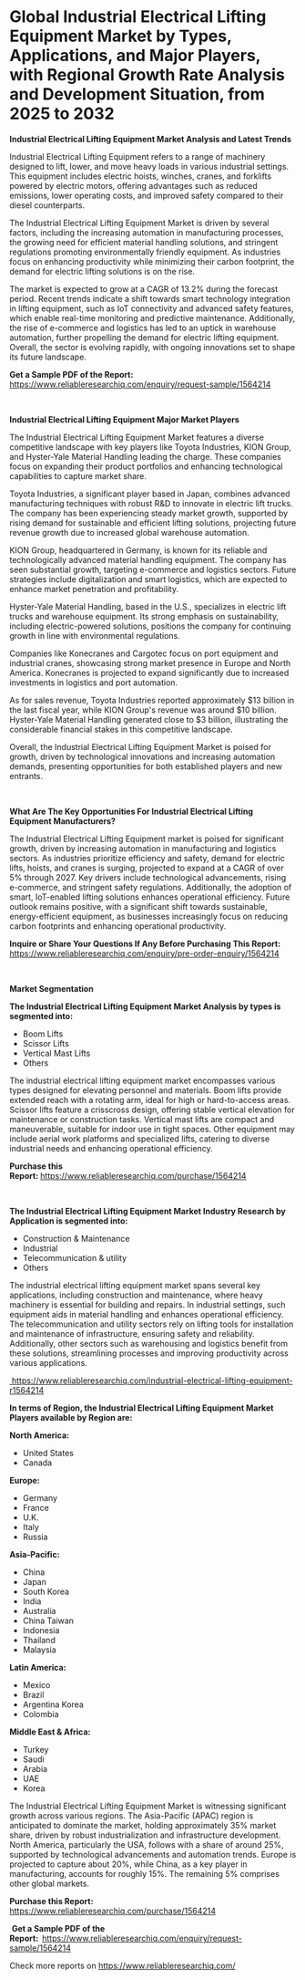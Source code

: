 <p><h1>Global Industrial Electrical Lifting Equipment Market by Types, Applications, and Major Players, with Regional Growth Rate Analysis and Development Situation, from 2025 to 2032</h1></p><p><strong>Industrial Electrical Lifting Equipment Market Analysis and Latest Trends</strong></p>
<p><p>Industrial Electrical Lifting Equipment refers to a range of machinery designed to lift, lower, and move heavy loads in various industrial settings. This equipment includes electric hoists, winches, cranes, and forklifts powered by electric motors, offering advantages such as reduced emissions, lower operating costs, and improved safety compared to their diesel counterparts. </p><p>The Industrial Electrical Lifting Equipment Market is driven by several factors, including the increasing automation in manufacturing processes, the growing need for efficient material handling solutions, and stringent regulations promoting environmentally friendly equipment. As industries focus on enhancing productivity while minimizing their carbon footprint, the demand for electric lifting solutions is on the rise.</p><p>The market is expected to grow at a CAGR of 13.2% during the forecast period. Recent trends indicate a shift towards smart technology integration in lifting equipment, such as IoT connectivity and advanced safety features, which enable real-time monitoring and predictive maintenance. Additionally, the rise of e-commerce and logistics has led to an uptick in warehouse automation, further propelling the demand for electric lifting equipment. Overall, the sector is evolving rapidly, with ongoing innovations set to shape its future landscape.</p></p>
<p><strong>Get a Sample PDF of the Report:&nbsp;</strong> <a href="https://www.reliableresearchiq.com/enquiry/request-sample/1564214?utm_campaign=3073&utm_medium=2&utm_source=Github&utm_content=ia&utm_term=11042025&utm_id=industrial-electrical-lifting-equipment">https://www.reliableresearchiq.com/enquiry/request-sample/1564214</a></p>
<p>&nbsp;</p>
<p><strong>Industrial Electrical Lifting Equipment Major Market Players</strong></p>
<p><p>The Industrial Electrical Lifting Equipment Market features a diverse competitive landscape with key players like Toyota Industries, KION Group, and Hyster-Yale Material Handling leading the charge. These companies focus on expanding their product portfolios and enhancing technological capabilities to capture market share.</p><p>Toyota Industries, a significant player based in Japan, combines advanced manufacturing techniques with robust R&D to innovate in electric lift trucks. The company has been experiencing steady market growth, supported by rising demand for sustainable and efficient lifting solutions, projecting future revenue growth due to increased global warehouse automation.</p><p>KION Group, headquartered in Germany, is known for its reliable and technologically advanced material handling equipment. The company has seen substantial growth, targeting e-commerce and logistics sectors. Future strategies include digitalization and smart logistics, which are expected to enhance market penetration and profitability.</p><p>Hyster-Yale Material Handling, based in the U.S., specializes in electric lift trucks and warehouse equipment. Its strong emphasis on sustainability, including electric-powered solutions, positions the company for continuing growth in line with environmental regulations.</p><p>Companies like Konecranes and Cargotec focus on port equipment and industrial cranes, showcasing strong market presence in Europe and North America. Konecranes is projected to expand significantly due to increased investments in logistics and port automation.</p><p>As for sales revenue, Toyota Industries reported approximately $13 billion in the last fiscal year, while KION Group's revenue was around $10 billion. Hyster-Yale Material Handling generated close to $3 billion, illustrating the considerable financial stakes in this competitive landscape.</p><p>Overall, the Industrial Electrical Lifting Equipment Market is poised for growth, driven by technological innovations and increasing automation demands, presenting opportunities for both established players and new entrants.</p></p>
<p>&nbsp;</p>
<p><strong>What Are The Key Opportunities For Industrial Electrical Lifting Equipment Manufacturers?</strong></p>
<p><p>The Industrial Electrical Lifting Equipment market is poised for significant growth, driven by increasing automation in manufacturing and logistics sectors. As industries prioritize efficiency and safety, demand for electric lifts, hoists, and cranes is surging, projected to expand at a CAGR of over 5% through 2027. Key drivers include technological advancements, rising e-commerce, and stringent safety regulations. Additionally, the adoption of smart, IoT-enabled lifting solutions enhances operational efficiency. Future outlook remains positive, with a significant shift towards sustainable, energy-efficient equipment, as businesses increasingly focus on reducing carbon footprints and enhancing operational productivity.</p></p>
<p><strong>Inquire or Share Your Questions If Any Before Purchasing This Report:</strong> <a href="https://www.reliableresearchiq.com/enquiry/pre-order-enquiry/1564214?utm_campaign=3073&utm_medium=2&utm_source=Github&utm_content=ia&utm_term=11042025&utm_id=industrial-electrical-lifting-equipment">https://www.reliableresearchiq.com/enquiry/pre-order-enquiry/1564214</a></p>
<p>&nbsp;</p>
<p><strong>Market Segmentation</strong></p>
<p><strong>The Industrial Electrical Lifting Equipment Market Analysis by types is segmented into:</strong></p>
<p><ul><li>Boom Lifts</li><li>Scissor Lifts</li><li>Vertical Mast Lifts</li><li>Others</li></ul></p>
<p><p>The industrial electrical lifting equipment market encompasses various types designed for elevating personnel and materials. Boom lifts provide extended reach with a rotating arm, ideal for high or hard-to-access areas. Scissor lifts feature a crisscross design, offering stable vertical elevation for maintenance or construction tasks. Vertical mast lifts are compact and maneuverable, suitable for indoor use in tight spaces. Other equipment may include aerial work platforms and specialized lifts, catering to diverse industrial needs and enhancing operational efficiency.</p></p>
<p><strong>Purchase this Report:&nbsp;</strong><a href="https://www.reliableresearchiq.com/purchase/1564214?utm_campaign=3073&utm_medium=2&utm_source=Github&utm_content=ia&utm_term=11042025&utm_id=industrial-electrical-lifting-equipment">https://www.reliableresearchiq.com/purchase/1564214</a></p>
<p>&nbsp;</p>
<p><strong>The Industrial Electrical Lifting Equipment Market Industry Research by Application is segmented into:</strong></p>
<p><ul><li>Construction & Maintenance</li><li>Industrial</li><li>Telecommunication & utility</li><li>Others</li></ul></p>
<p><p>The industrial electrical lifting equipment market spans several key applications, including construction and maintenance, where heavy machinery is essential for building and repairs. In industrial settings, such equipment aids in material handling and enhances operational efficiency. The telecommunication and utility sectors rely on lifting tools for installation and maintenance of infrastructure, ensuring safety and reliability. Additionally, other sectors such as warehousing and logistics benefit from these solutions, streamlining processes and improving productivity across various applications.</p></p>
<p><a href="https://www.reliableresearchiq.com/industrial-electrical-lifting-equipment-r1564214?utm_campaign=3073&utm_medium=2&utm_source=Github&utm_content=ia&utm_term=11042025&utm_id=industrial-electrical-lifting-equipment">&nbsp;https://www.reliableresearchiq.com/industrial-electrical-lifting-equipment-r1564214</a></p>
<p><strong>In terms of Region, the Industrial Electrical Lifting Equipment Market Players available by Region are:</strong></p>
<p>
    <p> <strong> North America: </strong>
        <ul>
            <li>United States</li>
            <li>Canada</li>
        </ul>
        </p> 
    <p> <strong> Europe: </strong>
        <ul>
            <li>Germany</li>
            <li>France</li>
            <li>U.K.</li>
            <li>Italy</li>
            <li>Russia</li>
        </ul>
        </p> 
    <p> <strong> Asia-Pacific: </strong>
        <ul>
            <li>China</li>
            <li>Japan</li>
            <li>South Korea</li>
            <li>India</li>
            <li>Australia</li>
            <li>China Taiwan</li>
            <li>Indonesia</li>
            <li>Thailand</li>
            <li>Malaysia</li>
        </ul>
        </p> 
    <p> <strong> Latin America: </strong>
        <ul>
            <li>Mexico</li>
            <li>Brazil</li>
            <li>Argentina Korea</li>
            <li>Colombia</li>
        </ul>
        </p> 
    <p> <strong> Middle East & Africa: </strong>
        <ul>
            <li>Turkey</li>
            <li>Saudi</li>
            <li>Arabia</li>
            <li>UAE</li>
            <li>Korea</li>
        </ul>
    </p>
    </p>
<p><p>The Industrial Electrical Lifting Equipment Market is witnessing significant growth across various regions. The Asia-Pacific (APAC) region is anticipated to dominate the market, holding approximately 35% market share, driven by robust industrialization and infrastructure development. North America, particularly the USA, follows with a share of around 25%, supported by technological advancements and automation trends. Europe is projected to capture about 20%, while China, as a key player in manufacturing, accounts for roughly 15%. The remaining 5% comprises other global markets.</p></p>
<p><strong>Purchase this Report: </strong><a href="https://www.reliableresearchiq.com/purchase/1564214?utm_campaign=3073&utm_medium=2&utm_source=Github&utm_content=ia&utm_term=11042025&utm_id=industrial-electrical-lifting-equipment">https://www.reliableresearchiq.com/purchase/1564214</a></p>
<p>&nbsp;<strong>Get a Sample PDF of the Report:&nbsp;&nbsp;</strong><a href="https://www.reliableresearchiq.com/enquiry/request-sample/1564214?utm_campaign=3073&utm_medium=2&utm_source=Github&utm_content=ia&utm_term=11042025&utm_id=industrial-electrical-lifting-equipment">https://www.reliableresearchiq.com/enquiry/request-sample/1564214</a></p>
<p><strong></strong></p>
<p>Check more reports on <a href="https://www.reliableresearchiq.com/?utm_campaign=3073&utm_medium=2&utm_source=Github&utm_content=ia&utm_term=11042025&utm_id=industrial-electrical-lifting-equipment">https://www.reliableresearchiq.com/</a></p>